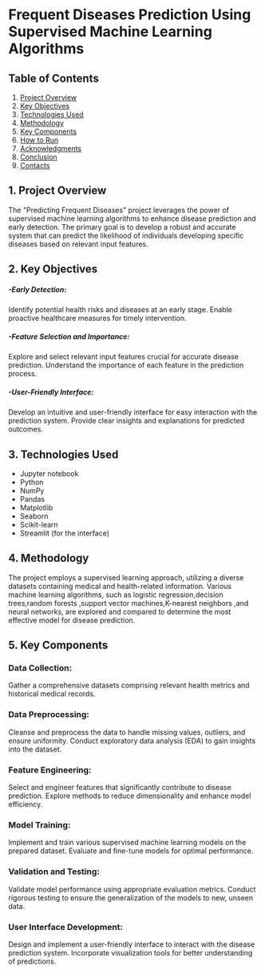 # Frequent Diseases Prediction Using Supervised Machine Learning Algorithms

## Table of Contents

1. [Project Overview](#1-project-overview)
2. [Key Objectives](#2-key-bjectives)
3. [Technologies Used](#3-technologies-used)
4. [Methodology](#4-methodology)
5. [Key Components](#5-key-components)
6. [How to Run](#5-how-to-run)
7. [Acknowledgments](#6-acknowledgments)
8. [Conclusion](#7-conclusion)
9. [Contacts](#8-contacts)

## 1. Project Overview

The "Predicting Frequent Diseases" project leverages the power of supervised machine learning algorithms to enhance disease prediction and early detection. The primary goal is to develop a robust and accurate system that can predict the likelihood of individuals developing specific diseases based on relevant input features.

## 2. Key Objectives
##### -Early Detection:

Identify potential health risks and diseases at an early stage.
Enable proactive healthcare measures for timely intervention.

##### -Feature Selection and Importance:

Explore and select relevant input features crucial for accurate disease prediction.
Understand the importance of each feature in the prediction process.
##### -User-Friendly Interface:

Develop an intuitive and user-friendly interface for easy interaction with the prediction system.
Provide clear insights and explanations for predicted outcomes.

## 3. Technologies Used

- Jupyter notebook
- Python
- NumPy
- Pandas
- Matplotlib
- Seaborn
- Scikit-learn
- Streamlit (for the interface)

## 4. Methodology

The project employs a supervised learning approach, utilizing a diverse datasets containing medical and health-related information. Various machine learning algorithms, such as logistic regression,decision trees,random forests ,support vector machines,K-nearest neighbors ,and neural networks, are explored and compared to determine the most effective model for disease prediction.

## 5. Key Components
### Data Collection:

Gather a comprehensive datasets comprising relevant health metrics and historical medical records.
### Data Preprocessing:

Cleanse and preprocess the data to handle missing values, outliers, and ensure uniformity.
Conduct exploratory data analysis (EDA) to gain insights into the dataset.
### Feature Engineering:

Select and engineer features that significantly contribute to disease prediction.
Explore methods to reduce dimensionality and enhance model efficiency.
### Model Training:

Implement and train various supervised machine learning models on the prepared dataset.
Evaluate and fine-tune models for optimal performance.
### Validation and Testing:

Validate model performance using appropriate evaluation metrics.
Conduct rigorous testing to ensure the generalization of the models to new, unseen data.
### User Interface Development:

Design and implement a user-friendly interface to interact with the disease prediction system.
Incorporate visualization tools for better understanding of predictions.

